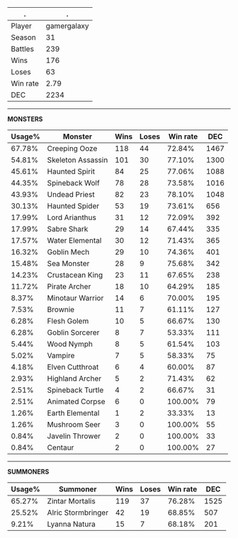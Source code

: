 .|.
|-|-
Player|gamergalaxy
Season|31
Battles|239
Wins|176
Loses|63
Win rate|2.79
DEC|2234

---
**MONSTERS**

Usage%|Monster|Wins|Loses|Win rate|DEC|
-|-|-|-|-|-|
67.78%|Creeping Ooze|118|44|72.84%|1467|
54.81%|Skeleton Assassin|101|30|77.10%|1300|
45.61%|Haunted Spirit|84|25|77.06%|1088|
44.35%|Spineback Wolf|78|28|73.58%|1016|
43.93%|Undead Priest|82|23|78.10%|1048|
30.13%|Haunted Spider|53|19|73.61%|656|
17.99%|Lord Arianthus|31|12|72.09%|392|
17.99%|Sabre Shark|29|14|67.44%|335|
17.57%|Water Elemental|30|12|71.43%|365|
16.32%|Goblin Mech|29|10|74.36%|401|
15.48%|Sea Monster|28|9|75.68%|342|
14.23%|Crustacean King|23|11|67.65%|238|
11.72%|Pirate Archer|18|10|64.29%|185|
8.37%|Minotaur Warrior|14|6|70.00%|195|
7.53%|Brownie|11|7|61.11%|127|
6.28%|Flesh Golem|10|5|66.67%|130|
6.28%|Goblin Sorcerer|8|7|53.33%|111|
5.44%|Wood Nymph|8|5|61.54%|103|
5.02%|Vampire|7|5|58.33%|75|
4.18%|Elven Cutthroat|6|4|60.00%|87|
2.93%|Highland Archer|5|2|71.43%|62|
2.51%|Spineback Turtle|4|2|66.67%|31|
2.51%|Animated Corpse|6|0|100.00%|79|
1.26%|Earth Elemental|1|2|33.33%|13|
1.26%|Mushroom Seer|3|0|100.00%|55|
0.84%|Javelin Thrower|2|0|100.00%|33|
0.84%|Centaur|2|0|100.00%|27|

---
**SUMMONERS**

Usage%|Summoner|Wins|Loses|Win rate|DEC|
-|-|-|-|-|-|
65.27%|Zintar Mortalis|119|37|76.28%|1525|
25.52%|Alric Stormbringer|42|19|68.85%|507|
9.21%|Lyanna Natura|15|7|68.18%|201|
